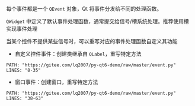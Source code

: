 每个事件都是一个 `QEvent` 对象，Qt 将事件分发给不同的处理函数。

`QWidget` 中定义了默认事件处理函数，通常提交给信号/槽系统处理。推荐使用槽实现事件处理

当某个控件不提供某些信号时，可以重写对应的事件处理函数自定义其功能

- 自定义控件事件：创建类继承自 `QLabel`，重写特定方法

```embed-python
PATH: "https://gitee.com/lq2007/py-qt6-demo/raw/master/event.py"
LINES: "8-35"
```

- 窗口事件：创建窗口，重写特定方法

```embed-python
PATH: "https://gitee.com/lq2007/py-qt6-demo/raw/master/event.py"
LINES: "38-63"
```
